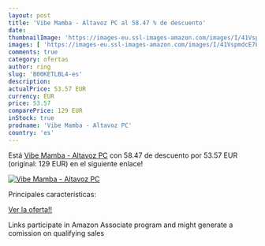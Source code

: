 ```yaml
---
layout: post
title: 'Vibe Mamba - Altavoz PC al 58.47 % de descuento'
date: 
thumbnailImage: 'https://images-eu.ssl-images-amazon.com/images/I/41VspmdcE7L._SL200_.jpg'
images: [ 'https://images-eu.ssl-images-amazon.com/images/I/41VspmdcE7L._SL200_.jpg' ]
comments: true
category: ofertas
author: ring
slug: 'B00KETLBL4-es'
description:
actualPrice: 53.57 EUR
currency: EUR
price: 53.57
comparePrice: 129 EUR
inStock: true
prodname: 'Vibe Mamba - Altavoz PC'
country: 'es'
---
```


Está [Vibe Mamba - Altavoz PC](https://www.amazon.es/dp/B00KETLBL4/?tag=tolees-21) con 58.47 de descuento por 53.57 EUR (original: 129 EUR) en el siguiente enlace!

[![Vibe Mamba - Altavoz PC](https://images-eu.ssl-images-amazon.com/images/I/41VspmdcE7L._SL200_.jpg)](https://www.amazon.es/dp/B00KETLBL4/?tag=tolees-21)

Principales características:


[Ver la oferta!!](https://www.amazon.es/dp/B00KETLBL4/?tag=tolees-21)

Links participate in Amazon Associate program and might generate a comission on qualifying sales


